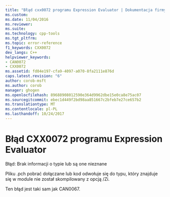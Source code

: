 ```yaml
---
title: "Błąd cxx0072 programu Expression Evaluator | Dokumentacja firmy Microsoft"
ms.custom: 
ms.date: 11/04/2016
ms.reviewer: 
ms.suite: 
ms.technology: cpp-tools
ms.tgt_pltfrm: 
ms.topic: error-reference
f1_keywords: CXX0072
dev_langs: C++
helpviewer_keywords:
- CAN0072
- CXX0072
ms.assetid: fd04e197-cfa9-4097-a070-8fa2111e876d
caps.latest.revision: "6"
author: corob-msft
ms.author: corob
manager: ghogen
ms.openlocfilehash: 89688908012590e364d9962dbe15e0ca8e75ac07
ms.sourcegitcommit: ebec1d449f2bd98aa851667c2bfeb7e27ce657b2
ms.translationtype: MT
ms.contentlocale: pl-PL
ms.lasthandoff: 10/24/2017
---
```

# <a name="expression-evaluator-error-cxx0072"></a>Błąd CXX0072 programu Expression Evaluator
Błąd: Brak informacji o typie lub są one nieznane  
  
 Pliku .pch pobrać dołączane lub kod odwołuje się do typu, który znajduje się w module nie został skompilowany z opcją /Zi.  
  
 Ten błąd jest taki sam jak CAN0067.